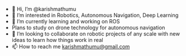 - 👋 Hi, I’m @karishmathumu
- 👀 I’m interested in Robotics, Autonomous Navigation, Deep Learning
- 🌱 I’m currently learning and working on ROS
- Plans to study on drone technology for autonomous navigation
- 💞️ I’m looking to collaborate on robotic projects of any scale with new ideas to learn how things work in real
- 📫 How to reach me karishmathumu@gmail.com

<!---
karishmathumu/karishmathumu is a ✨ special ✨ repository because its `README.md` (this file) appears on your GitHub profile.
You can click the Preview link to take a look at your changes.
--->
